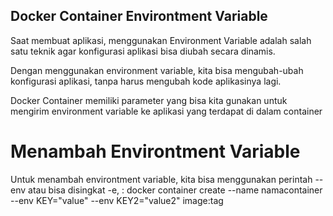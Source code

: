 ## Docker Container Environtment Variable
Saat membuat aplikasi, menggunakan Environment Variable adalah salah satu teknik agar konfigurasi aplikasi bisa diubah secara dinamis.

Dengan menggunakan environment variable, kita bisa mengubah-ubah konfigurasi aplikasi, tanpa harus mengubah kode aplikasinya lagi.

Docker Container memiliki parameter yang bisa kita gunakan untuk mengirim environment variable ke aplikasi yang terdapat di dalam container

# Menambah Environtment Variable
Untuk menambah environtment variable, kita bisa menggunakan perintah --env atau bisa disingkat -e, :
docker container create --name namacontainer --env KEY="value" --env KEY2="value2" image:tag